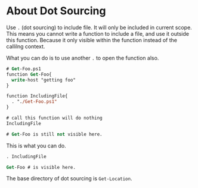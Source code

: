 # About Dot Sourcing

Use `.` (dot sourcing) to include file. It will only be included in current scope. This means you cannot write a function to include a file, and use it outside this function. Because it only visible within the function instead of the callilng context.

What you can do is to use another `.` to open the function also.

```ps
# Get-Foo.ps1
function Get-Foo{
  write-host "getting foo"
}

```

```ps
function IncludingFile{
  . "./Get-Foo.ps1"
}

```

```ps
# call this function will do nothing
IncludingFile

# Get-Foo is still not visible here.

```
This is what you can do.
```ps
. IncludingFile

Get-Foo # is visible here.

```

The base directory of dot sourcing is `Get-Location`.
